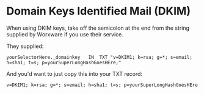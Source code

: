 # Domain Keys Identified Mail (DKIM)

When using DKIM keys, take off the semicolon at the end from the string supplied by Worxware if you use their service.

They supplied:
```
yourSelectorHere._domainkey   IN  TXT "v=DKIM1; k=rsa; g=*; s=email; h=sha1; t=s; p=yourSuperLongHashGoesHEre;"
```

And you'd want to just copy this into your TXT record:

`v=DKIM1; k=rsa; g=*; s=email; h=sha1; t=s; p=yourSuperLongHashGoesHEre`